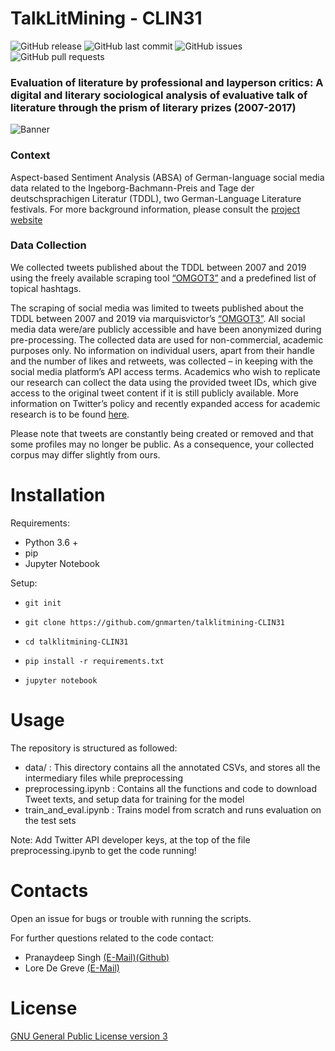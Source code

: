 # TalkLitMining - CLIN31


<!-- Add buttons here -->

![GitHub release](https://img.shields.io/badge/release-1.0.0-orange)
![GitHub last commit](https://img.shields.io/github/last-commit/gnmarten/talklitmining-CLIN31)
![GitHub issues](https://img.shields.io/github/issues-raw/gnmarten/talklitmining-CLIN31)
![GitHub pull requests](https://img.shields.io/github/issues-pr/gnmarten/talklitmining-CLIN31)

<!-- Describe your project in brief -->

### Evaluation of literature by professional and layperson critics: A digital and literary sociological analysis of evaluative talk of literature through the prism of literary prizes (2007-2017) ###

![Banner](https://www.talklitmining.ugent.be/wp-content/uploads/2021/06/vlcsnap-error192_statements.png)

### Context ###

Aspect-based Sentiment Analysis (ABSA) of German-language social media data related to the Ingeborg-Bachmann-Preis and Tage der deutschsprachigen Literatur (TDDL), two German-Language Literature festivals. For more background information, please consult the [project website](http://www.talklitmining.ugent.be.)

### Data Collection ### 

We collected tweets published about the TDDL between 2007 and 2019 using the freely available scraping tool [“OMGOT3”](https://github.com/marquisvictor/Optimized-Modified-GetOldTweets3-OMGOT) and a predefined list of topical hashtags.

The scraping of social media was limited to tweets published about the TDDL between 2007 and 2019 via marquisvictor’s [“OMGOT3”](https://github.com/marquisvictor/Optimized-Modified-GetOldTweets3-OMGOT). All social media data were/are publicly accessible and have been anonymized during pre-processing. The collected data are used for non-commercial, academic purposes only. No information on individual users, apart from their handle and the number of likes and retweets, was collected – in keeping with the social media platform’s API access terms. Academics who wish to replicate our research can collect the data using the provided tweet IDs, which give access to the original tweet content if it is still publicly available. More information on Twitter’s policy and recently expanded access for academic research is to be found [here](https://developer.twitter.com/en/products/twitter-api/academic-research).

Please note that tweets are constantly being created or removed and that some profiles may no longer be public. As a consequence, your collected corpus may differ slightly from ours.

# Installation

Requirements:

* Python 3.6 + 
* pip
* Jupyter Notebook

Setup: 

* ```git init```

* ```git clone https://github.com/gnmarten/talklitmining-CLIN31```

* ```cd talklitmining-CLIN31```

* ```pip install -r requirements.txt```

* ```jupyter notebook```

# Usage

The repository is structured as followed:

* data/ : This directory contains all the annotated CSVs, and stores all the intermediary files while preprocessing
* preprocessing.ipynb : Contains all the functions and code to download Tweet texts, and setup data for training for the model
* train_and_eval.ipynb : Trains model from scratch and runs evaluation on the test sets

Note: Add Twitter API developer keys, at the top of the file preprocessing.ipynb to get the code running!

# Contacts

Open an issue for bugs or trouble with running the scripts.

For further questions related to the code contact:

* Pranaydeep Singh [(E-Mail)](mailto:pranaydeep.singh@ugent.be)[(Github)](https://github.com/pranaydeeps)
* Lore De Greve [(E-Mail)](mailto:lore.degreve@ugent.be)

# License

[GNU General Public License version 3](https://opensource.org/licenses/GPL-3.0)

